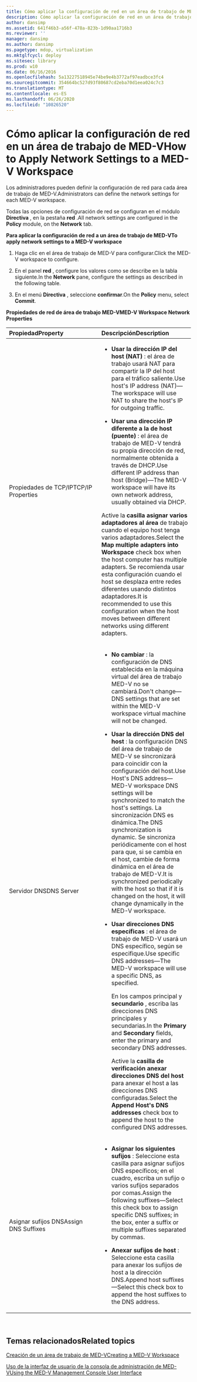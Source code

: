 ```yaml
---
title: Cómo aplicar la configuración de red en un área de trabajo de MED-V
description: Cómo aplicar la configuración de red en un área de trabajo de MED-V
author: dansimp
ms.assetid: 641f46b3-a56f-478a-823b-1d90aa1716b3
ms.reviewer: ''
manager: dansimp
ms.author: dansimp
ms.pagetype: mdop, virtualization
ms.mktglfcycl: deploy
ms.sitesec: library
ms.prod: w10
ms.date: 06/16/2016
ms.openlocfilehash: 5a13227518945e74be9e4b3772af97eadbce3fc4
ms.sourcegitcommit: 354664bc527d93f80687cd2eba70d1eea024c7c3
ms.translationtype: MT
ms.contentlocale: es-ES
ms.lasthandoff: 06/26/2020
ms.locfileid: "10826520"
---
```

# <span data-ttu-id="15fc9-103">Cómo aplicar la configuración de red en un área de trabajo de MED-V</span><span class="sxs-lookup"><span data-stu-id="15fc9-103">How to Apply Network Settings to a MED-V Workspace</span></span>


<span data-ttu-id="15fc9-104">Los administradores pueden definir la configuración de red para cada área de trabajo de MED-V.</span><span class="sxs-lookup"><span data-stu-id="15fc9-104">Administrators can define the network settings for each MED-V workspace.</span></span>

<span data-ttu-id="15fc9-105">Todas las opciones de configuración de red se configuran en el módulo **Directiva** , en la pestaña **red** .</span><span class="sxs-lookup"><span data-stu-id="15fc9-105">All network settings are configured in the **Policy** module, on the **Network** tab.</span></span>

**<span data-ttu-id="15fc9-106">Para aplicar la configuración de red a un área de trabajo de MED-V</span><span class="sxs-lookup"><span data-stu-id="15fc9-106">To apply network settings to a MED-V workspace</span></span>**

1.  <span data-ttu-id="15fc9-107">Haga clic en el área de trabajo de MED-V para configurar.</span><span class="sxs-lookup"><span data-stu-id="15fc9-107">Click the MED-V workspace to configure.</span></span>

2.  <span data-ttu-id="15fc9-108">En el panel **red** , configure los valores como se describe en la tabla siguiente.</span><span class="sxs-lookup"><span data-stu-id="15fc9-108">In the **Network** pane, configure the settings as described in the following table.</span></span>

3.  <span data-ttu-id="15fc9-109">En el menú **Directiva** , seleccione **confirmar**.</span><span class="sxs-lookup"><span data-stu-id="15fc9-109">On the **Policy** menu, select **Commit**.</span></span>

**<span data-ttu-id="15fc9-110">Propiedades de red de área de trabajo MED-V</span><span class="sxs-lookup"><span data-stu-id="15fc9-110">MED-V Workspace Network Properties</span></span>**

<table>
<colgroup>
<col width="50%" />
<col width="50%" />
</colgroup>
<thead>
<tr class="header">
<th align="left"><span data-ttu-id="15fc9-111">Propiedad</span><span class="sxs-lookup"><span data-stu-id="15fc9-111">Property</span></span></th>
<th align="left"><span data-ttu-id="15fc9-112">Descripción</span><span class="sxs-lookup"><span data-stu-id="15fc9-112">Description</span></span></th>
</tr>
</thead>
<tbody>
<tr class="odd">
<td align="left"><p><span data-ttu-id="15fc9-113">Propiedades de TCP/IP</span><span class="sxs-lookup"><span data-stu-id="15fc9-113">TCP/IP Properties</span></span></p></td>
<td align="left"><ul>
<li><p><strong><span data-ttu-id="15fc9-114">Usar la dirección IP del host (NAT) </strong> : el área de trabajo usará NAT para compartir la IP del host para el tráfico saliente.</span><span class="sxs-lookup"><span data-stu-id="15fc9-114">Use host's IP address (NAT)</strong>—The workspace will use NAT to share the host's IP for outgoing traffic.</span></span></p></li>
<li><p><strong><span data-ttu-id="15fc9-115">Usar una dirección IP diferente a la de host (puente) </strong> : el área de trabajo de MED-V tendrá su propia dirección de red, normalmente obtenida a través de DHCP.</span><span class="sxs-lookup"><span data-stu-id="15fc9-115">Use different IP address than host (Bridge)</strong>—The MED-V workspace will have its own network address, usually obtained via DHCP.</span></span></p></li>
</ul>
<p><span data-ttu-id="15fc9-116">Active la <strong> casilla asignar varios adaptadores al área </strong> de trabajo cuando el equipo host tenga varios adaptadores.</span><span class="sxs-lookup"><span data-stu-id="15fc9-116">Select the <strong>Map multiple adapters into Workspace</strong> check box when the host computer has multiple adapters.</span></span> <span data-ttu-id="15fc9-117">Se recomienda usar esta configuración cuando el host se desplaza entre redes diferentes usando distintos adaptadores.</span><span class="sxs-lookup"><span data-stu-id="15fc9-117">It is recommended to use this configuration when the host moves between different networks using different adapters.</span></span></p></td>
</tr>
<tr class="even">
<td align="left"><p><span data-ttu-id="15fc9-118">Servidor DNS</span><span class="sxs-lookup"><span data-stu-id="15fc9-118">DNS Server</span></span></p></td>
<td align="left"><ul>
<li><p><strong><span data-ttu-id="15fc9-119">No cambiar </strong> : la configuración de DNS establecida en la máquina virtual del área de trabajo MED-V no se cambiará.</span><span class="sxs-lookup"><span data-stu-id="15fc9-119">Don't change</strong>—DNS settings that are set within the MED-V workspace virtual machine will not be changed.</span></span></p></li>
<li><p><strong><span data-ttu-id="15fc9-120">Usar la dirección DNS del host </strong> : la configuración DNS del área de trabajo de MED-V se sincronizará para coincidir con la configuración del host.</span><span class="sxs-lookup"><span data-stu-id="15fc9-120">Use Host's DNS address</strong>—MED-V workspace DNS settings will be synchronized to match the host's settings.</span></span> <span data-ttu-id="15fc9-121">La sincronización DNS es dinámica.</span><span class="sxs-lookup"><span data-stu-id="15fc9-121">The DNS synchronization is dynamic.</span></span> <span data-ttu-id="15fc9-122">Se sincroniza periódicamente con el host para que, si se cambia en el host, cambie de forma dinámica en el área de trabajo de MED-V.</span><span class="sxs-lookup"><span data-stu-id="15fc9-122">It is synchronized periodically with the host so that if it is changed on the host, it will change dynamically in the MED-V workspace.</span></span></p></li>
<li><p><strong><span data-ttu-id="15fc9-123">Usar direcciones DNS específicas </strong> : el área de trabajo de MED-V usará un DNS específico, según se especifique.</span><span class="sxs-lookup"><span data-stu-id="15fc9-123">Use specific DNS addresses</strong>—The MED-V workspace will use a specific DNS, as specified.</span></span></p>
<p><span data-ttu-id="15fc9-124">En los <strong> </strong> campos principal y <strong> secundario </strong> , escriba las direcciones DNS principales y secundarias.</span><span class="sxs-lookup"><span data-stu-id="15fc9-124">In the <strong>Primary</strong> and <strong>Secondary</strong> fields, enter the primary and secondary DNS addresses.</span></span></p>
<p><span data-ttu-id="15fc9-125">Active la <strong> casilla de verificación anexar direcciones DNS del host </strong> para anexar el host a las direcciones DNS configuradas.</span><span class="sxs-lookup"><span data-stu-id="15fc9-125">Select the <strong>Append Host's DNS addresses</strong> check box to append the host to the configured DNS addresses.</span></span></p></li>
</ul></td>
</tr>
<tr class="odd">
<td align="left"><p><span data-ttu-id="15fc9-126">Asignar sufijos DNS</span><span class="sxs-lookup"><span data-stu-id="15fc9-126">Assign DNS Suffixes</span></span></p></td>
<td align="left"><ul>
<li><p><strong><span data-ttu-id="15fc9-127">Asignar los siguientes sufijos </strong> : Seleccione esta casilla para asignar sufijos DNS específicos; en el cuadro, escriba un sufijo o varios sufijos separados por comas.</span><span class="sxs-lookup"><span data-stu-id="15fc9-127">Assign the following suffixes</strong>—Select this check box to assign specific DNS suffixes; in the box, enter a suffix or multiple suffixes separated by commas.</span></span></p></li>
<li><p><strong><span data-ttu-id="15fc9-128">Anexar sufijos de host </strong> : Seleccione esta casilla para anexar los sufijos de host a la dirección DNS.</span><span class="sxs-lookup"><span data-stu-id="15fc9-128">Append host suffixes</strong>—Select this check box to append the host suffixes to the DNS address.</span></span></p></li>
</ul></td>
</tr>
</tbody>
</table>

 

## <span data-ttu-id="15fc9-129">Temas relacionados</span><span class="sxs-lookup"><span data-stu-id="15fc9-129">Related topics</span></span>


[<span data-ttu-id="15fc9-130">Creación de un área de trabajo de MED-V</span><span class="sxs-lookup"><span data-stu-id="15fc9-130">Creating a MED-V Workspace</span></span>](creating-a-med-v-workspacemedv-10-sp1.md)

[<span data-ttu-id="15fc9-131">Uso de la interfaz de usuario de la consola de administración de MED-V</span><span class="sxs-lookup"><span data-stu-id="15fc9-131">Using the MED-V Management Console User Interface</span></span>](using-the-med-v-management-console-user-interface.md)

 

 





